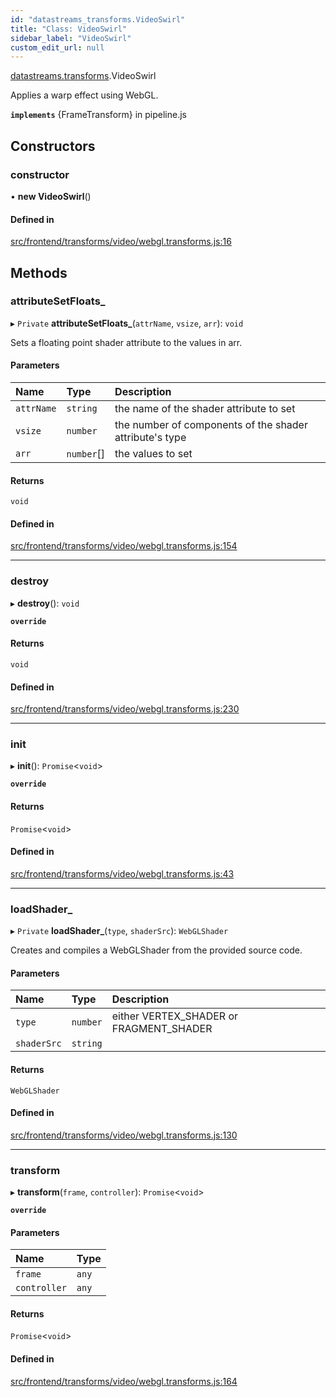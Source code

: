 ```yaml
---
id: "datastreams_transforms.VideoSwirl"
title: "Class: VideoSwirl"
sidebar_label: "VideoSwirl"
custom_edit_url: null
---
```


[datastreams.transforms](../modules/datastreams_transforms).VideoSwirl

Applies a warp effect using WebGL.

**`implements`** {FrameTransform} in pipeline.js

## Constructors

### constructor

• **new VideoSwirl**()

#### Defined in

[src/frontend/transforms/video/webgl.transforms.js:16](https://github.com/brainsatplay/datastreams-api/blob/3bb0d1d/src/frontend/transforms/video/webgl.transforms.js#L16)

## Methods

### attributeSetFloats\_

▸ `Private` **attributeSetFloats_**(`attrName`, `vsize`, `arr`): `void`

Sets a floating point shader attribute to the values in arr.

#### Parameters

| Name | Type | Description |
| :------ | :------ | :------ |
| `attrName` | `string` | the name of the shader attribute to set |
| `vsize` | `number` | the number of components of the shader attribute's   type |
| `arr` | `number`[] | the values to set |

#### Returns

`void`

#### Defined in

[src/frontend/transforms/video/webgl.transforms.js:154](https://github.com/brainsatplay/datastreams-api/blob/3bb0d1d/src/frontend/transforms/video/webgl.transforms.js#L154)

___

### destroy

▸ **destroy**(): `void`

**`override`**

#### Returns

`void`

#### Defined in

[src/frontend/transforms/video/webgl.transforms.js:230](https://github.com/brainsatplay/datastreams-api/blob/3bb0d1d/src/frontend/transforms/video/webgl.transforms.js#L230)

___

### init

▸ **init**(): `Promise`<`void`\>

**`override`**

#### Returns

`Promise`<`void`\>

#### Defined in

[src/frontend/transforms/video/webgl.transforms.js:43](https://github.com/brainsatplay/datastreams-api/blob/3bb0d1d/src/frontend/transforms/video/webgl.transforms.js#L43)

___

### loadShader\_

▸ `Private` **loadShader_**(`type`, `shaderSrc`): `WebGLShader`

Creates and compiles a WebGLShader from the provided source code.

#### Parameters

| Name | Type | Description |
| :------ | :------ | :------ |
| `type` | `number` | either VERTEX_SHADER or FRAGMENT_SHADER |
| `shaderSrc` | `string` |  |

#### Returns

`WebGLShader`

#### Defined in

[src/frontend/transforms/video/webgl.transforms.js:130](https://github.com/brainsatplay/datastreams-api/blob/3bb0d1d/src/frontend/transforms/video/webgl.transforms.js#L130)

___

### transform

▸ **transform**(`frame`, `controller`): `Promise`<`void`\>

**`override`**

#### Parameters

| Name | Type |
| :------ | :------ |
| `frame` | `any` |
| `controller` | `any` |

#### Returns

`Promise`<`void`\>

#### Defined in

[src/frontend/transforms/video/webgl.transforms.js:164](https://github.com/brainsatplay/datastreams-api/blob/3bb0d1d/src/frontend/transforms/video/webgl.transforms.js#L164)
